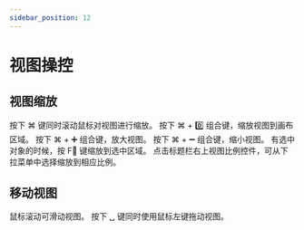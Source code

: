 ```yaml
---
sidebar_position: 12
---
```


# 视图操控

## 视图缩放

按下 ⌘ 键同时滚动鼠标对视图进行缩放。
按下 ⌘ + 0️⃣ 组合键，缩放视图到画布区域。
按下 ⌘ + ➕ 组合键，放大视图。
按下 ⌘ + ➖ 组合键，缩小视图。
有选中对象的时候，按 F️⃣ 键缩放到选中区域。
点击标题栏右上视图比例控件，可从下拉菜单中选择缩放到相应比例。

## 移动视图

鼠标滚动可滑动视图。
按下 ␣ 键同时使用鼠标左键拖动视图。
